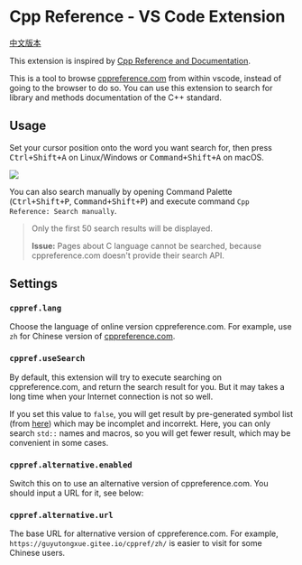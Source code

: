 # Cpp Reference - VS Code Extension

[中文版本](https://github.com/Guyutongxue/VSC_CppReference/blob/HEAD/README_zh.md)

This extension is inspired by [Cpp Reference and Documentation](https://marketplace.visualstudio.com/items?itemName=FederAndInk.cpp-reference-and-documentation).

This is a tool to browse [cppreference.com](https://cppreference.com) from within vscode, instead of going to the browser to do so. You can use this extension to search for library and methods documentation of the C++ standard.

## Usage

Set your cursor position onto the word you want search for, then press <kbd>Ctrl+Shift+A</kbd> on Linux/Windows or <kbd>Command+Shift+A</kbd> on macOS.

![](https://s1.ax1x.com/2020/09/02/w9nkKf.gif)

You can also search manually by opening Command Palette (<kbd>Ctrl+Shift+P</kbd>, <kbd>Command+Shift+P</kbd>) and execute command `Cpp Reference: Search manually`.

> Only the first 50 search results will be displayed.
>
> **Issue:** Pages about C language cannot be searched, because cppreference.com doesn't provide their search API.

## Settings

### `cppref.lang`

Choose the language of online version cppreference.com. For example, use `zh` for Chinese version of [cppreference.com](https://zh.cppreference.com).

### `cppref.useSearch`

By default, this extension will try to execute searching on cppreference.com, and return the search result for you. But it may takes a long time when your Internet connection is not so well.

If you set this value to `false`, you will get result by pre-generated symbol list (from [here](https://en.cppreference.com/w/cpp/symbol_index)) which may be incomplet and incorrekt. Here, you can only search `std::` names and macros, so you will get fewer result, which may be convenient in some cases.

### `cppref.alternative.enabled`

Switch this on to use an alternative version of cppreference.com. You should input a URL for it, see below:

### `cppref.alternative.url`

The base URL for alternative version of cppreference.com. For example, `https://guyutongxue.gitee.io/cppref/zh/` is easier to visit for some Chinese users.